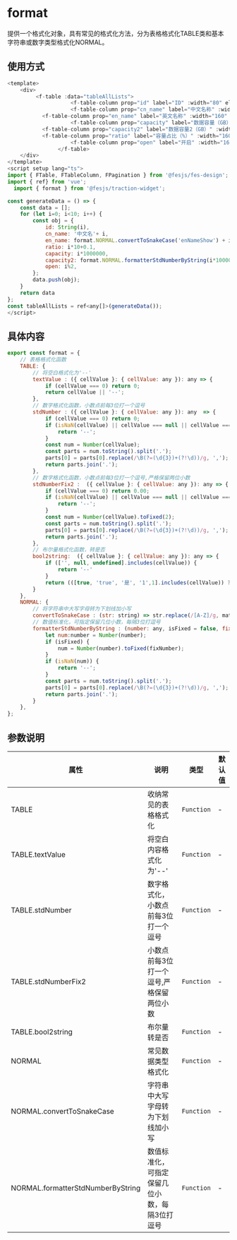 # format
提供一个格式化对象，具有常见的格式化方法，分为表格格式化TABLE类和基本字符串或数字类型格式化NORMAL。

## 使用方式

```js
<template>
    <div>
         <f-table :data="tableAllLists">
                    <f-table-column prop="id" label="ID" :width="80" ellipsis />
                    <f-table-column prop="cn_name" label="中文名称" :width="160" ellipsis :formatter="format.TABLE.textValue"/>
           <f-table-column prop="en_name" label="英文名称" :width="160" ellipsis />
                    <f-table-column prop="capacity" label="数据容量（GB）" :width="160" :formatter="format.TABLE.stdNumber" ellipsis />
           <f-table-column prop="capacity2" label="数据容量2（GB）" :width="160" ellipsis />
           <f-table-column prop="ratio" label="容量占比（%）" :width="160" :formatter="format.TABLE.stdNumberFix2" ellipsis />
                    <f-table-column prop="open" label="开启" :width="160" :formatter="format.TABLE.bool2string" ellipsis />
                </f-table>
    </div>
</template>
<script setup lang="ts">
import { FTable, FTableColumn, FPagination } from '@fesjs/fes-design';
import { ref} from 'vue';
  import { format } from '@fesjs/traction-widget';

const generateData = () => {
    const data = [];
    for (let i=0; i<10; i++) {
        const obj = {
            id: String(i),
            cn_name: '中文名'+ i,
          	en_name: format.NORMAL.convertToSnakeCase('enNameShow') + i,
          	ratio: i*10+0.1,
            capacity: i*1000000,
            capacity2: format.NORMAL.formatterStdNumberByString(i*1000000,true,3),
            open: i%2,
        };
        data.push(obj);
    }
    return data
};
const tableAllLists = ref<any[]>(generateData());
</script>
```
## 具体内容
```js
export const format = {
    // 表格格式化函数
    TABLE: {
        // 将空白格式化为'--'
        textValue : ({ cellValue }: { cellValue: any }): any => {
            if (cellValue === 0) return 0;
            return cellValue || '--';
        },
        // 数字格式化函数，小数点前每3位打一个逗号
        stdNumber : ({ cellValue }: { cellValue: any }): any  => {
            if (cellValue === 0) return 0;
            if (isNaN(cellValue) || cellValue === null || cellValue === '') {
                return '--';
            }
            const num = Number(cellValue);
            const parts = num.toString().split('.');
            parts[0] = parts[0].replace(/\B(?=(\d{3})+(?!\d))/g, ',');
            return parts.join('.');
        },
        // 数字格式化函数，小数点前每3位打一个逗号,严格保留两位小数
        stdNumberFix2 :  ({ cellValue }: { cellValue: any }): any => {
            if (cellValue === 0) return 0.00;
            if (isNaN(cellValue) || cellValue === null || cellValue === '') {
                return '--';
            }
            const num = Number(cellValue).toFixed(2);
            const parts = num.toString().split('.');
            parts[0] = parts[0].replace(/\B(?=(\d{3})+(?!\d))/g, ',');
            return parts.join('.');
        },
        // 布尔量格式化函数，转是否
        bool2string:  ({ cellValue }: { cellValue: any }): any => {
            if (['', null, undefined].includes(cellValue)) {
                return '--'
            }
            return (([true, 'true', '是', '1',1].includes(cellValue)) ? '是' : '否');
        }
    },
    NORMAL: {
        // 将字符串中大写字母转为下划线加小写
        convertToSnakeCase : (str: string) => str.replace(/[A-Z]/g, match => `_${match.toLowerCase()}`),
        // 数值标准化，可指定保留几位小数，每隔3位打逗号
        formatterStdNumberByString : (number: any, isFixed = false, fixNumber: number | undefined) => {
            let num:number = Number(number);
            if (isFixed) {
                num = Number(number).toFixed(fixNumber);
            }
            if (isNaN(num)) {
                return '--';
            }
            const parts = num.toString().split('.');
            parts[0] = parts[0].replace(/\B(?=(\d{3})+(?!\d))/g, ',');
            return parts.join('.');
        }
    },
};
```

## 参数说明
| 属性  | 说明                      | 类型                                    |  默认值              |
| ----- | -------------------------- | --------------------------------------- |------------------ |
| TABLE | 收纳常见的表格格式化 | `Function` |-|
| TABLE.textValue |  将空白内容格式化为'--' | `Function` |-|
| TABLE.stdNumber |  数字格式化，小数点前每3位打一个逗号 | `Function` |-|
| TABLE.stdNumberFix2 |  小数点前每3位打一个逗号,严格保留两位小数 | `Function` |-|
| TABLE.bool2string |  布尔量转是否 | `Function` |-|
| NORMAL | 常见数据类型格式化 | `Function`|-|
| NORMAL.convertToSnakeCase | 字符串中大写字母转为下划线加小写 | `Function`|-|
| NORMAL.formatterStdNumberByString | 数值标准化，可指定保留几位小数，每隔3位打逗号 | `Function`|-|